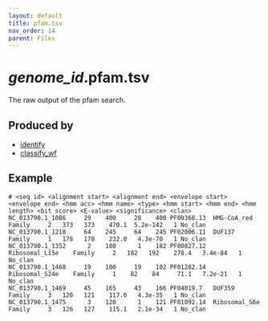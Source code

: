 ```yaml
---
layout: default
title: pfam.tsv
nav_order: 14
parent: Files
---
```


# *genome_id*.pfam.tsv

The raw output of the pfam search.

## Produced by
 * [identify](../commands/identify.html)
 * [classify_wf](../commands/classify_wf.html)
 
## Example
```text
# <seq id> <alignment start> <alignment end> <envelope start> <envelope end> <hmm acc> <hmm name> <type> <hmm start> <hmm end> <hmm length> <bit score> <E-value> <significance> <clan> 
NC_013790.1_1086     29    400     28    400 PF00368.13  HMG-CoA_red       Family     2   373   373    470.1  5.2e-142   1 No_clan  
NC_013790.1_1218     64    245     64    245 PF02006.11  DUF137            Family     1   178   178    232.0   4.3e-70   1 No_clan  
NC_013790.1_1352      2    180      1    182 PF00827.12  Ribosomal_L15e    Family     2   182   192    278.4   3.4e-84   1 No_clan  
NC_013790.1_1468     19    100     19    102 PF01282.14  Ribosomal_S24e    Family     1    82    84     71.1   7.2e-21   1 No_clan  
NC_013790.1_1469     45    165     43    166 PF04019.7   DUF359            Family     3   120   121    117.0   4.3e-35   1 No_clan  
NC_013790.1_1475      3    120      1    121 PF01092.14  Ribosomal_S6e     Family     3   126   127    115.1   2.1e-34   1 No_clan
```